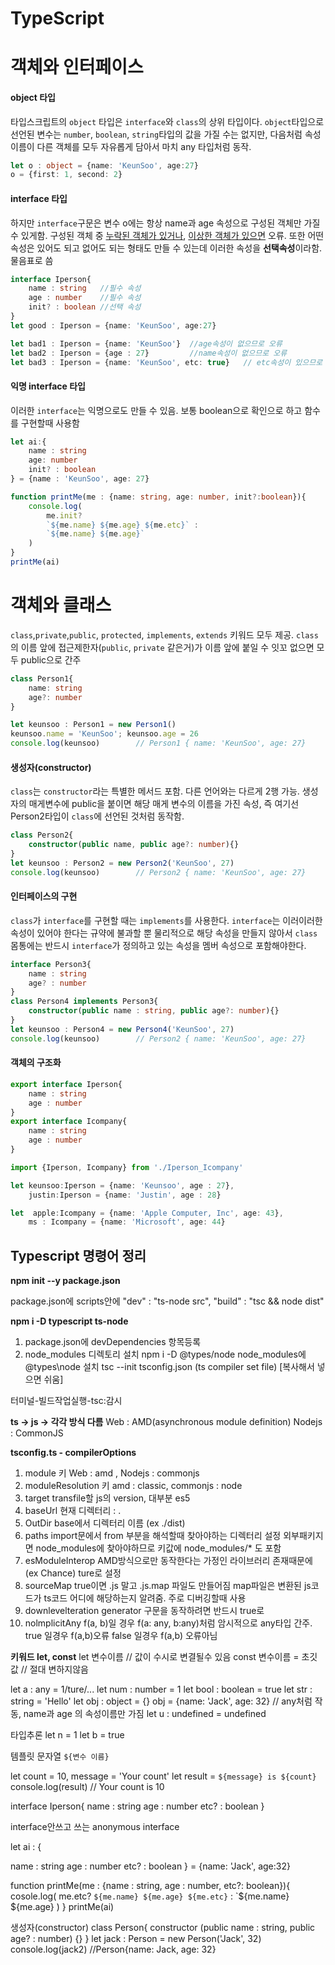 # TypeScript
# 객체와 인터페이스

#### object 타입

타입스크립트의 `object` 타입은 `interface`와 `class`의 상위 타입이다. `object`타입으로 선언된 변수는 `number`, `boolean`, `string`타입의 값을 가질 수는 없지만, 다음처럼 속성 이름이 다른 객체를 모두 자유롭게 담아서 마치 any 타입처럼 동작.

```typescript
let o : object = {name: 'KeunSoo', age:27}
o = {first: 1, second: 2}
```



#### interface 타입

하지만 `interface`구문은 변수 o에는 항상 name과 age 속성으로 구성된 객체만 가질 수 있게함. 구성된 객체 중 <u>누락된 객체가 있거나</u>, <u>이상한 객체가 있으면</u> 오류. 또한 어떤 속성은 있어도 되고 없어도 되는 형태도 만들 수 있는데 이러한 속성을 **선택속성**이라함. 물음표로 씀

```typescript
interface Iperson{
    name : string	//필수 속성
    age : number	//필수 속성
    init? : boolean	//선택 속성
}
let good : Iperson = {name: 'KeunSoo', age:27}

let bad1 : Iperson = {name: 'KeunSoo'}	//age속성이 없으므로 오류
let bad2 : Iperson = {age : 27}			//name속성이 없으므로 오류
let bad3 : Iperson = {name: 'KeunSoo', etc: true}	// etc속성이 있으므로 오류
```



#### 익명 interface 타입

이러한 `interface`는 익명으로도 만들 수 있음. 보통 boolean으로 확인으로 하고 함수를 구현할때 사용함

```typescript
let ai:{
    name : string
    age: number
    init? : boolean
} = {name : 'KeunSoo', age: 27}

function printMe(me : {name: string, age: number, init?:boolean}){
    console.log(
    	me.init?
        `${me.name} ${me.age} ${me.etc}` :
        `${me.name} ${me.age}`
    )
}
printMe(ai)
```



# 객체와 클래스

`class`,`private`,`public`, `protected`, `implements`, `extends` 키워드 모두 제공. `class`의 이름 앞에 접근제한자(`public`, `private` 같은거)가 이름 앞에 붙일 수 잇꼬 없으면 모두  public으로 간주

```typescript
class Person1{
    name: string
    age?: number
}

let keunsoo : Person1 = new Person1()
keunsoo.name = 'KeunSoo'; keunsoo.age = 26
console.log(keunsoo)		// Person1 { name: 'KeunSoo', age: 27}
```



#### 생성자(constructor)

`class`는 `constructor`라는 특별한 메서드 포함. 다른 언어와는 다르게 2행 가능. 생성자의 매게변수에 public을 붙이면 해당 매게 변수의 이름을 가진 속성, 즉 여기선 Person2타입이 `class`에 선언된 것처럼 동작함.

```typescript
class Person2{
    constructor(public name, public age?: number){}
}
let keunsoo : Person2 = new Person2('KeunSoo', 27)
console.log(keunsoo)		// Person2 { name: 'KeunSoo', age: 27}
```



#### 인터페이스의 구현

`class`가 `interface`를 구현할 때는 `implements`를 사용한다. `interface`는 이러이러한 속성이 있어야 한다는 규약에 불과할 뿐 물리적으로 해당 속성을 만들지 않아서 `class`몸통에는 반드시 `interface`가 정의하고 있는 속성을 멤버 속성으로 포함해야한다.

```typescript
interface Person3{
    name : string
    age? : number
}
class Person4 implements Person3{
    constructor(public name : string, public age?: number){}
}
let keunsoo : Person4 = new Person4('KeunSoo', 27)
console.log(keunsoo)		// Person2 { name: 'KeunSoo', age: 27}
```



#### 객체의 구조화

```typescript
export interface Iperson{
    name : string
    age : number
}
export interface Icompany{
    name : string
    age : number
}
```

```typescript
import {Iperson, Icompany} from './Iperson_Icompany'

let keunsoo:Iperson = {name: 'Keunsoo', age : 27},
    justin:Iperson = {name: 'Justin', age : 28}

let  apple:Icompany = {name: 'Apple Computer, Inc', age: 43},
    ms : Icompany = {name: 'Microsoft', age: 44}
```





## Typescript 명령어 정리



**npm init --y     package.json**



package.json에 scripts안에
"dev" : "ts-node src", 
"build" : "tsc && node dist"



**npm i -D typescript ts-node**



1. package.json에 devDependencies 항목등록  
2. node_modules 디렉토리 설치
   npm i -D @types/node  node_modules에 @types\node 설치
   tsc --init    tsconfig.json (ts compiler set file) [복사해서 넣으면 쉬움]

터미널-빌드작업실행-tsc:감시



**ts -> js -> 각각 방식 다름**
Web : AMD(asynchronous module definition)
Nodejs : CommonJS



**tsconfig.ts - compilerOptions**

1. module 키
   Web : amd , Nodejs : commonjs
2. moduleResolution 키
   amd : classic, commonjs : node
3. target
   transfile할 js의 version, 대부분 es5
4. baseUrl
   현재 디렉터리 : . 
5. OutDir
   base에서 디렉터리 이름 (ex ./dist)
6. paths
   import문에서 from 부분을 해석할때 찾아야하는 디렉터리 설정
   외부패키지면 node_modules에 찾아야하므로 키값에 node_modules/* 도 포함
7. esModuleInterop
   AMD방식으로만 동작한다는 가정인 라이브러리 존재때문에 (ex Chance) ture로 설정
8. sourceMap
   true이면 .js 말고 .js.map 파일도 만들어짐
   map파일은 변환된 js코드가 ts코드 어디에 해당하는지 알려줌. 주로 디버깅할때 사용
9. downlevelteration
   generator 구문을 동작하려면 반드시 true로
10. nolmplicitAny 
    f(a, b)일 경우 f(a: any, b:any)처럼 암시적으로 any타입 간주. 
    true 일경우 f(a,b)오류 
    false 일경우 f(a,b) 오류아님 



**키워드 let, const**
let 변수이름  // 값이 수시로 변결될수 있음
const 변수이름 = 초깃값 // 절대 변하지않음



let a : any = 1/ture/...
let num : number = 1
let bool : boolean = true
let str : string = 'Hello'
let obj : object = {}
obj = {name: 'Jack', age: 32} // any처럼 작동, name과 age 의 속성이름만 가짐
let u : undefined = undefined



타입추론
let n = 1
let b = true



템플릿 문자열
`${변수 이름}`



let count = 10, message = 'Your count'
let result = `${message} is ${count}`
console.log(result) // Your count is 10



interface Iperson{
  name : string
  age : number
  etc? : boolean
}



interface안쓰고 쓰는 anonymous interface



let ai : { 

 name : string
  age : number
  etc? : boolean
} = {name: 'Jack', age:32}



function printMe(me : {name : string, age : number, etc?: boolean}){
cosole.log(
  me.etc?
      `${me.name} ${me.age} ${me.etc}` :
      `${me.name} ${me.age}
)
}
printMe(ai)





생성자(constructor)
class Person{
  constructor (public name : string, public age? : number) {}
}
let jack : Person = new Person('Jack', 32)
console.log(jack2)     //Person{name: Jack, age: 32}